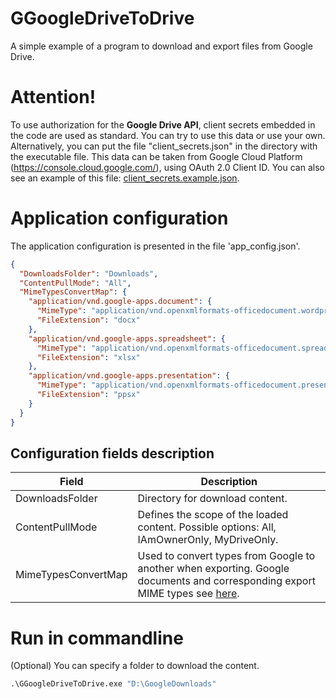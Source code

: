 # GGoogleDriveToDrive

A simple example of a program to download and export files from Google Drive.

# Attention!

To use authorization for the **Google Drive API**, client secrets embedded in the code are used as standard. You can try to use this data or use your own. Alternatively, you can put the file "client_secrets.json" in the directory with the executable file. This data can be taken from Google Cloud Platform (https://console.cloud.google.com/), using OAuth 2.0 Client ID. You can also see an example of this file: [client_secrets.example.json](https://github.com/DrGennadius/GGoogleDriveToDrive/blob/master/GGoogleDriveToDrive/client_secrets.example.json).


# Application configuration


The application configuration is presented in the file 'app_config.json'.


```json
{
  "DownloadsFolder": "Downloads",
  "ContentPullMode": "All",
  "MimeTypesConvertMap": {
    "application/vnd.google-apps.document": {
      "MimeType": "application/vnd.openxmlformats-officedocument.wordprocessingml.document",
      "FileExtension": "docx"
    },
    "application/vnd.google-apps.spreadsheet": {
      "MimeType": "application/vnd.openxmlformats-officedocument.spreadsheetml.sheet",
      "FileExtension": "xlsx"
    },
    "application/vnd.google-apps.presentation": {
      "MimeType": "application/vnd.openxmlformats-officedocument.presentationml.presentation",
      "FileExtension": "ppsx"
    }
  }
}
```


## Configuration fields description


| Field | Description |
| --- | --- |
| DownloadsFolder | Directory for download content. |
| ContentPullMode | Defines the scope of the loaded content. Possible options: All, IAmOwnerOnly, MyDriveOnly. |
| MimeTypesConvertMap | Used to convert types from Google to another when exporting. Google documents and corresponding export MIME types see [here](https://developers.google.com/drive/api/v3/ref-export-formats?hl=en). |


# Run in commandline


(Optional) You can specify a folder to download the content.

```cmd
.\GGoogleDriveToDrive.exe "D:\GoogleDownloads"
```
